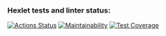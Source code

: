 ### Hexlet tests and linter status:
[![Actions Status](https://github.com/julia-trevgoda/java-project-lvl2/workflows/hexlet-check/badge.svg)](https://github.com/julia-trevgoda/java-project-lvl2/actions)  [![Maintainability](https://api.codeclimate.com/v1/badges/1f7c0d9b06861a8f9866/maintainability)](https://codeclimate.com/github/julia-trevgoda/java-project-lvl2/maintainability)  [![Test Coverage](https://api.codeclimate.com/v1/badges/1f7c0d9b06861a8f9866/test_coverage)](https://codeclimate.com/github/julia-trevgoda/java-project-lvl2/test_coverage)